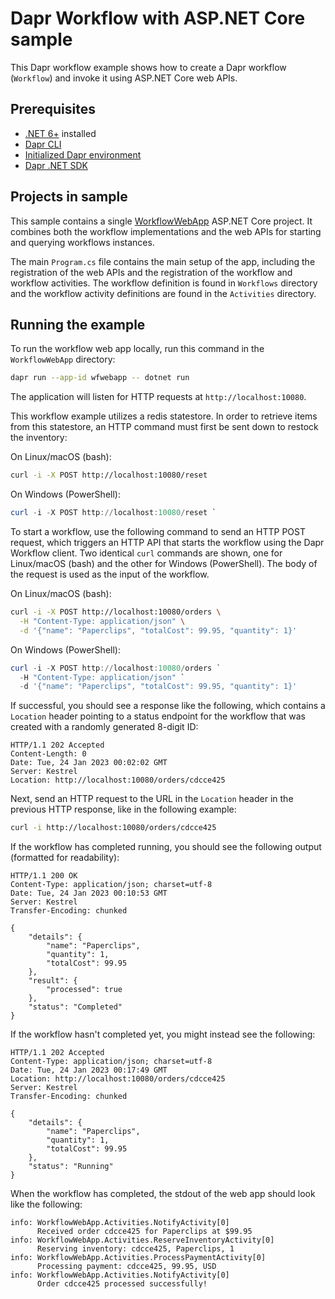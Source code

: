 # Dapr Workflow with ASP.NET Core sample

This Dapr workflow example shows how to create a Dapr workflow (`Workflow`) and invoke it using ASP.NET Core web APIs.

## Prerequisites

- [.NET 6+](https://dotnet.microsoft.com/download) installed
- [Dapr CLI](https://docs.dapr.io/getting-started/install-dapr-cli/)
- [Initialized Dapr environment](https://docs.dapr.io/getting-started/install-dapr-selfhost/)
- [Dapr .NET SDK](https://github.com/dapr/dotnet-sdk/)

## Projects in sample

This sample contains a single [WorkflowWebApp](./WorkflowWebApp) ASP.NET Core project. It combines both the workflow implementations and the web APIs for starting and querying workflows instances.

The main `Program.cs` file contains the main setup of the app, including the registration of the web APIs and the registration of the workflow and workflow activities. The workflow definition is found in `Workflows` directory and the workflow activity definitions are found in the `Activities` directory.

## Running the example

To run the workflow web app locally, run this command in the `WorkflowWebApp` directory:

```sh
dapr run --app-id wfwebapp -- dotnet run
```

The application will listen for HTTP requests at `http://localhost:10080`.

This workflow example utilizes a redis statestore. In order to retrieve items from this statestore, an HTTP command must first be sent down to restock the inventory:

On Linux/macOS (bash):

```bash
curl -i -X POST http://localhost:10080/reset
```

On Windows (PowerShell):

```powershell
curl -i -X POST http://localhost:10080/reset `
```

To start a workflow, use the following command to send an HTTP POST request, which triggers an HTTP API that starts the workflow using the Dapr Workflow client. Two identical `curl` commands are shown, one for Linux/macOS (bash) and the other for Windows (PowerShell). The body of the request is used as the input of the workflow.

On Linux/macOS (bash):

```bash
curl -i -X POST http://localhost:10080/orders \
  -H "Content-Type: application/json" \
  -d '{"name": "Paperclips", "totalCost": 99.95, "quantity": 1}'
```

On Windows (PowerShell):

```powershell
curl -i -X POST http://localhost:10080/orders `
  -H "Content-Type: application/json" `
  -d '{"name": "Paperclips", "totalCost": 99.95, "quantity": 1}'
```

If successful, you should see a response like the following, which contains a `Location` header pointing to a status endpoint for the workflow that was created with a randomly generated 8-digit ID:

```http
HTTP/1.1 202 Accepted
Content-Length: 0
Date: Tue, 24 Jan 2023 00:02:02 GMT
Server: Kestrel
Location: http://localhost:10080/orders/cdcce425
```

Next, send an HTTP request to the URL in the `Location` header in the previous HTTP response, like in the following example:

```bash
curl -i http://localhost:10080/orders/cdcce425
```

If the workflow has completed running, you should see the following output (formatted for readability):

```http
HTTP/1.1 200 OK
Content-Type: application/json; charset=utf-8
Date: Tue, 24 Jan 2023 00:10:53 GMT
Server: Kestrel
Transfer-Encoding: chunked

{
    "details": {
        "name": "Paperclips",
        "quantity": 1,
        "totalCost": 99.95
    },
    "result": {
        "processed": true
    },
    "status": "Completed"
}
```

If the workflow hasn't completed yet, you might instead see the following:

```http
HTTP/1.1 202 Accepted
Content-Type: application/json; charset=utf-8
Date: Tue, 24 Jan 2023 00:17:49 GMT
Location: http://localhost:10080/orders/cdcce425
Server: Kestrel
Transfer-Encoding: chunked

{
    "details": {
        "name": "Paperclips",
        "quantity": 1,
        "totalCost": 99.95
    },
    "status": "Running"
}
```

When the workflow has completed, the stdout of the web app should look like the following:

```log
info: WorkflowWebApp.Activities.NotifyActivity[0]
      Received order cdcce425 for Paperclips at $99.95
info: WorkflowWebApp.Activities.ReserveInventoryActivity[0]
      Reserving inventory: cdcce425, Paperclips, 1
info: WorkflowWebApp.Activities.ProcessPaymentActivity[0]
      Processing payment: cdcce425, 99.95, USD
info: WorkflowWebApp.Activities.NotifyActivity[0]
      Order cdcce425 processed successfully!
```
